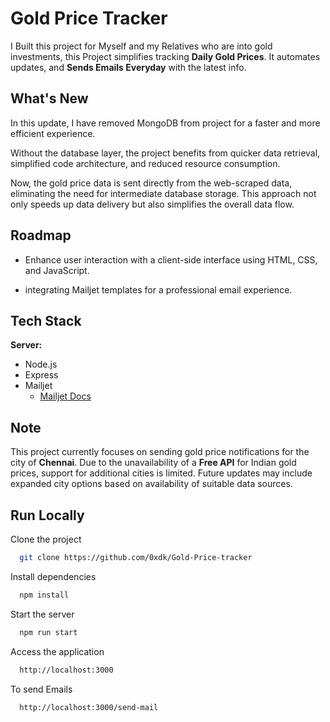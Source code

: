 
# Gold Price Tracker


I Built this project for Myself and my Relatives who are into gold investments, this Project simplifies tracking **Daily Gold Prices**. It automates updates, and **Sends  Emails Everyday** with the latest info. 




## What's New


In this update, I have removed MongoDB from project for a faster and more efficient experience.
  
Without the database layer, the project benefits from quicker data retrieval, simplified code architecture, and reduced resource consumption.

Now, the gold price data is sent directly from the web-scraped data, eliminating the need for intermediate database storage. This approach not only speeds up data delivery but also simplifies the overall data flow.



## Roadmap

- Enhance user interaction with a client-side interface using HTML, CSS, and JavaScript.

-  integrating Mailjet templates for a professional email experience. 
## Tech Stack



**Server:** 

- Node.js
- Express
-  Mailjet
     - [Mailjet Docs](https://dev.mailjet.com/email/guides/?javascript)


## Note


This project currently focuses on sending gold price notifications for the city of **Chennai**. Due to the unavailability of a **Free API** for Indian gold prices, support for additional cities is limited. Future updates may include expanded city options based on availability of suitable data sources.
## Run Locally

Clone the project

```bash
  git clone https://github.com/0xdk/Gold-Price-tracker
```



Install dependencies

```bash
  npm install
```

Start the server

```bash
  npm run start
```

Access the application
```bash
  http://localhost:3000
```

To send Emails
```bash
  http://localhost:3000/send-mail
```

